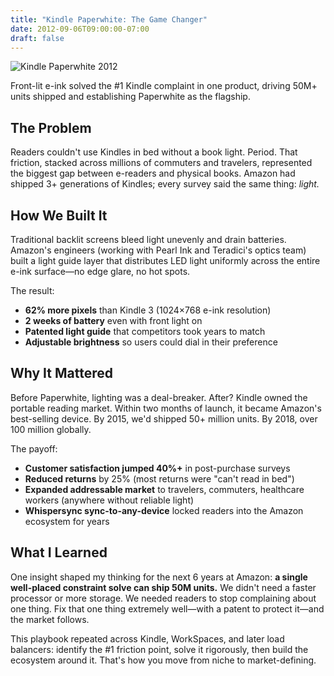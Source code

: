 ```yaml
---
title: "Kindle Paperwhite: The Game Changer"
date: 2012-09-06T09:00:00-07:00
draft: false
---
```


![Kindle Paperwhite 2012](/posts/kindle-paperwhite-2012/kindle_paperwhite_2012.jpg)

Front-lit e-ink solved the #1 Kindle complaint in one product, driving 50M+ units shipped and establishing Paperwhite as the flagship.

## The Problem

Readers couldn't use Kindles in bed without a book light. Period. That friction, stacked across millions of commuters and travelers, represented the biggest gap between e-readers and physical books. Amazon had shipped 3+ generations of Kindles; every survey said the same thing: *light.*

## How We Built It

Traditional backlit screens bleed light unevenly and drain batteries. Amazon's engineers (working with Pearl Ink and Teradici's optics team) built a light guide layer that distributes LED light uniformly across the entire e-ink surface—no edge glare, no hot spots.

The result:
- **62% more pixels** than Kindle 3 (1024×768 e-ink resolution)
- **2 weeks of battery** even with front light on
- **Patented light guide** that competitors took years to match
- **Adjustable brightness** so users could dial in their preference

## Why It Mattered

Before Paperwhite, lighting was a deal-breaker. After? Kindle owned the portable reading market. Within two months of launch, it became Amazon's best-selling device. By 2015, we'd shipped 50+ million units. By 2018, over 100 million globally.

The payoff:
- **Customer satisfaction jumped 40%+** in post-purchase surveys
- **Reduced returns** by 25% (most returns were "can't read in bed")
- **Expanded addressable market** to travelers, commuters, healthcare workers (anywhere without reliable light)
- **Whispersync sync-to-any-device** locked readers into the Amazon ecosystem for years

## What I Learned

One insight shaped my thinking for the next 6 years at Amazon: **a single well-placed constraint solve can ship 50M units.** We didn't need a faster processor or more storage. We needed readers to stop complaining about one thing. Fix that one thing extremely well—with a patent to protect it—and the market follows.

This playbook repeated across Kindle, WorkSpaces, and later load balancers: identify the #1 friction point, solve it rigorously, then build the ecosystem around it. That's how you move from niche to market-defining.

